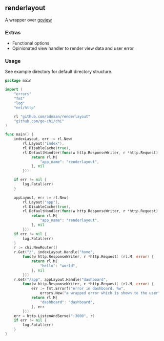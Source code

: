 ## renderlayout

A wrapper over [goview](https://github.com/foolin/goview)

### Extras

- Functional options
- Opinionated view handler to render view data and user error

### Usage

See example directory for default directory structure.

```go
package main

import (
	"errors"
	"fmt"
	"log"
	"net/http"

	rl "github.com/adnaan/renderlayout"
	"github.com/go-chi/chi"
)

func main() {
	indexLayout, err := rl.New(
		rl.Layout("index"),
		rl.DisableCache(true),
		rl.DefaultHandler(func(w http.ResponseWriter, r *http.Request) (rl.M, error) {
			return rl.M{
				"app_name": "renderlayout",
			}, nil
		}))

	if err != nil {
		log.Fatal(err)
	}

	appLayout, err := rl.New(
		rl.Layout("app"),
		rl.DisableCache(true),
		rl.DefaultHandler(func(w http.ResponseWriter, r *http.Request) (rl.M, error) {
			return rl.M{
				"app_name": "renderlayout",
			}, nil
		}))
	if err != nil {
		log.Fatal(err)
	}
	r := chi.NewRouter()
	r.Get("/", indexLayout.Handle("home",
		func(w http.ResponseWriter, r *http.Request) (rl.M, error) {
			return rl.M{
				"hello": "world",
			}, nil
		}))
	r.Get("/app", appLayout.Handle("dashboard",
		func(w http.ResponseWriter, r *http.Request) (rl.M, error) {
			err := fmt.Errorf("error in dashboard, %w",
				errors.New("a wrapped error which is shown to the user"))
			return rl.M{
				"dashboard": "dashboard",
			}, err
		}))
	err = http.ListenAndServe(":3000", r)
	if err != nil {
		log.Fatal(err)
	}
}

```
